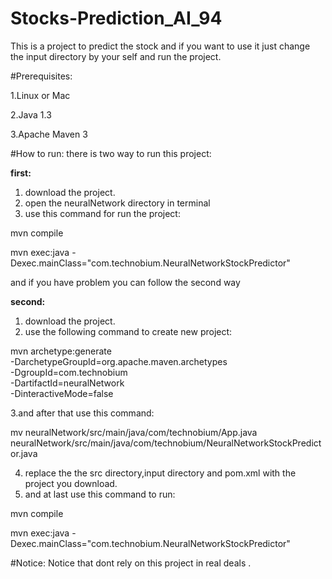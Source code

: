 # Stocks-Prediction_AI_94
This is a project to predict the stock and if you want to use it just change the input directory by your self and run the project.

#Prerequisites:

1.Linux or Mac

2.Java 1.3

3.Apache Maven 3

#How to run:
there is two way to run this project:

**first:**
1. download the project.
2. open the neuralNetwork directory in terminal
3. use this command for run the project:

mvn compile

mvn exec:java -Dexec.mainClass="com.technobium.NeuralNetworkStockPredictor"

and if you have problem you can follow the second way

**second:**

1. download the project.
2. use the following command to create new project:

mvn archetype:generate \
-DarchetypeGroupId=org.apache.maven.archetypes \
-DgroupId=com.technobium \
-DartifactId=neuralNetwork \
-DinteractiveMode=false

3.and after that use this command:

mv neuralNetwork/src/main/java/com/technobium/App.java \
neuralNetwork/src/main/java/com/technobium/NeuralNetworkStockPredictor.java

4. replace the the src directory,input directory and pom.xml with the project you download.
5. and at last use this command to run:


mvn compile

mvn exec:java -Dexec.mainClass="com.technobium.NeuralNetworkStockPredictor"


#Notice:
Notice that dont rely on this project in real deals . 
